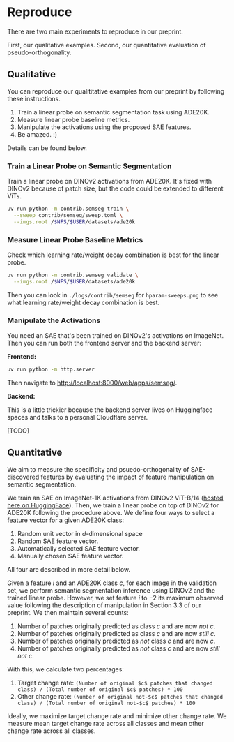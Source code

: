 # Reproduce

There are two main experiments to reproduce in our preprint.

First, our qualitative examples.
Second, our quantitative evaluation of pseudo-orthogonality.

## Qualitative

You can reproduce our qualititative examples from our preprint by following these instructions.

1. Train a linear probe on semantic segmentation task using ADE20K.
2. Measure linear probe baseline metrics.
3. Manipulate the activations using the proposed SAE features.
4. Be amazed. :)

Details can be found below.

### Train a Linear Probe on Semantic Segmentation

Train a linear probe on DINOv2 activations from ADE20K.
It's fixed with DINOv2 because of patch size, but the code could be extended to different ViTs.

```sh
uv run python -m contrib.semseg train \
  --sweep contrib/semseg/sweep.toml \
  --imgs.root /$NFS/$USER/datasets/ade20k
```

### Measure Linear Probe Baseline Metrics

Check which learning rate/weight decay combination is best for the linear probe.

```sh
uv run python -m contrib.semseg validate \
  --imgs.root /$NFS/$USER/datasets/ade20k
```

Then you can look in `./logs/contrib/semseg` for `hparam-sweeps.png` to see what learning rate/weight decay combination is best.

### Manipulate the Activations

You need an SAE that's been trained on DINOv2's activations on ImageNet.
Then you can run both the frontend server and the backend server:

**Frontend:**

```sh
uv run python -m http.server
```

Then navigate to [http://localhost:8000/web/apps/semseg/](http://localhost:8000/web/apps/semseg/).

**Backend:**

This is a little trickier because the backend server lives on Huggingface spaces and talks to a personal Cloudflare server.

[TODO]


## Quantitative

We aim to measure the specificity and psuedo-orthogonality of SAE-discovered features by evaluating the impact of feature manipulation on semantic segmentation.

We train an SAE on ImageNet-1K activations from DINOv2 ViT-B/14 ([hosted here on HuggingFace](https://huggingface.co/osunlp/SAE_DINOv2_24K_ViT-B-14_IN1K)).
Then, we train a linear probe on top of DINOv2 for ADE20K following the procedure above.
We define four ways to select a feature vector for a given ADE20K class:

1. Random unit vector in $d$-dimensional space
2. Random SAE feature vector.
3. Automatically selected SAE feature vector.
4. Manually chosen SAE feature vector.

All four are described in more detail below.

Given a feature $i$ and an ADE20K class $c$, for each image in the validation set, we perform semantic segmentation inference using DINOv2 and the trained linear probe.
However, we set feature $i$ to $-2$ its maximum observed value following the description of manipulation in Section 3.3 of our preprint.
We then maintain several counts:

1. Number of patches originally predicted as class $c$ and are now *not* $c$.
2. Number of patches originally predicted as class $c$ and are now *still* $c$.
3. Number of patches originally predicted as *not* class $c$ and are now $c$.
4. Number of patches originally predicted as *not* class $c$ and are now *still not* $c$.

With this, we calculate two percentages:

1. Target change rate: `(Number of original $c$ patches that changed class) / (Total number of original $c$ patches) * 100`
2. Other change rate: `(Number of original not-$c$ patches that changed class) / (Total number of original not-$c$ patches) * 100`

Ideally, we maximize target change rate and minimize other change rate.
We measure mean target change rate across all classes and mean other change rate across all classes.
